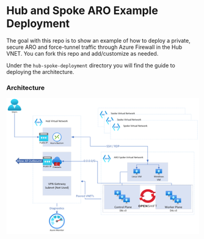 # Hub and Spoke ARO Example Deployment

The goal with this repo is to show an example of how to deploy a private, secure ARO and force-tunnel traffic through Azure Firewall in the Hub VNET. You can fork this repo and add/customize as needed.

Under the `hub-spoke-deployment` directory you will find the guide to deploying the architecture.

### Architecture

![](./images/aro-hub-spoke-diagram.png)